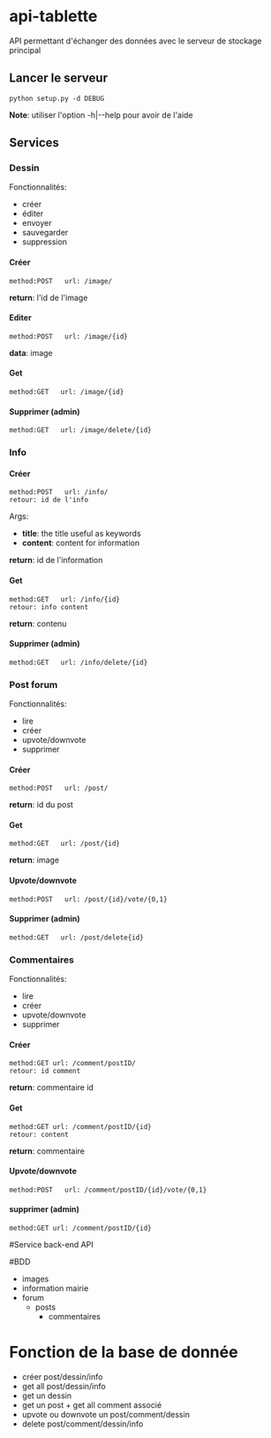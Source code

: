 # api-tablette

API permettant d'échanger des données avec le serveur de stockage principal

## Lancer le serveur

```
python setup.py -d DEBUG
```
**Note**: utiliser l'option -h|--help pour avoir de l'aide

## Services

### Dessin

Fonctionnalités:
  * créer
  * éditer
  * envoyer
  * sauvegarder
  * suppression

#### Créer
```
method:POST   url: /image/
```
**return**: l'id de l'image

#### Editer
```
method:POST   url: /image/{id}
```
**data**: image

#### Get
```
method:GET   url: /image/{id}
```

#### Supprimer (admin)
```
method:GET   url: /image/delete/{id}
```

### Info

#### Créer
```
method:POST   url: /info/
retour: id de l'info
```
Args:
  * **title**: the title useful as keywords
  * **content**: content for information

**return**: id de l'information

#### Get
```
method:GET   url: /info/{id}
retour: info content
```
**return**: contenu

#### Supprimer (admin)
```
method:GET   url: /info/delete/{id}
```

### Post forum

Fonctionnalités:
  * lire
  * créer
  * upvote/downvote
  * supprimer

#### Créer
```
method:POST   url: /post/
```
**return**: id du post

#### Get
```
method:GET   url: /post/{id}
```
**return**: image

#### Upvote/downvote
```
method:POST   url: /post/{id}/vote/{0,1}
```

#### Supprimer (admin)
```
method:GET   url: /post/delete{id}
```

### Commentaires

Fonctionnalités:
  * lire
  * créer
  * upvote/downvote
  * supprimer

#### Créer
```
method:GET url: /comment/postID/
retour: id comment
```
**return**: commentaire id

#### Get
```
method:GET url: /comment/postID/{id}
retour: content
```
**return**: commentaire

####  Upvote/downvote
```
method:POST   url: /comment/postID/{id}/vote/{0,1}
```

#### supprimer (admin)
```
method:GET url: /comment/postID/{id}
```

#Service back-end API

#BDD

- images
- information mairie
- forum
  - posts
    - commentaires


# Fonction de la base de donnée

- créer post/dessin/info
- get all post/dessin/info
- get un dessin
- get un post + get all comment associé
- upvote ou downvote un post/comment/dessin
- delete post/comment/dessin/info
